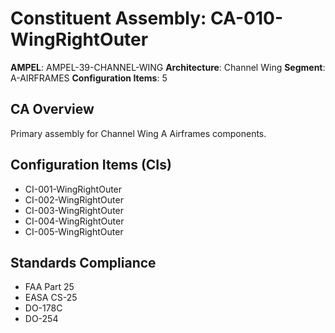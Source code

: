 # Constituent Assembly: CA-010-WingRightOuter

**AMPEL**: AMPEL-39-CHANNEL-WING
**Architecture**: Channel Wing
**Segment**: A-AIRFRAMES
**Configuration Items**: 5

## CA Overview
Primary assembly for Channel Wing A Airframes components.

## Configuration Items (CIs)
- CI-001-WingRightOuter
- CI-002-WingRightOuter
- CI-003-WingRightOuter
- CI-004-WingRightOuter
- CI-005-WingRightOuter

## Standards Compliance
- FAA Part 25
- EASA CS-25
- DO-178C
- DO-254
